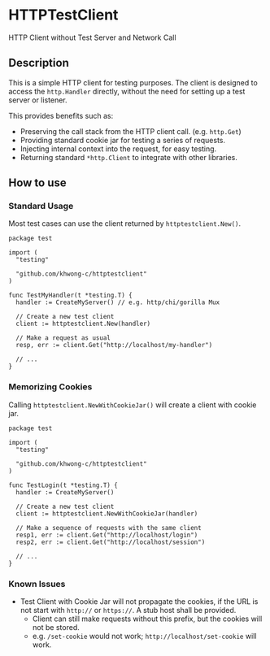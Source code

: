 # HTTPTestClient
HTTP Client without Test Server and Network Call

## Description
This is a simple HTTP client for testing purposes.
The client is designed to access the `http.Handler` directly, without the need for setting up a test server or listener.

This provides benefits such as:
- Preserving the call stack from the HTTP client call. (e.g. `http.Get`)
- Providing standard cookie jar for testing a series of requests.
- Injecting internal context into the request, for easy testing.
- Returning standard `*http.Client` to integrate with other libraries.

## How to use

### Standard Usage
Most test cases can use the client returned by `httptestclient.New()`.

```golang
package test

import (
  "testing"

  "github.com/khwong-c/httptestclient"
)

func TestMyHandler(t *testing.T) {
  handler := CreateMyServer() // e.g. http/chi/gorilla Mux

  // Create a new test client
  client := httptestclient.New(handler)

  // Make a request as usual
  resp, err := client.Get("http://localhost/my-handler")

  // ...
}

```

### Memorizing Cookies
Calling `httptestclient.NewWithCookieJar()` will create a client with cookie jar.

```golang
package test

import (
  "testing"

  "github.com/khwong-c/httptestclient"
)

func TestLogin(t *testing.T) {
  handler := CreateMyServer()

  // Create a new test client
  client := httptestclient.NewWithCookieJar(handler)

  // Make a sequence of requests with the same client 
  resp1, err := client.Get("http://localhost/login")
  resp2, err := client.Get("http://localhost/session")

  // ...
}

```

### Known Issues
- Test Client with Cookie Jar will not propagate the cookies, if the URL is not start with `http://` or `https://`. A stub host shall be provided.
  - Client can still make requests without this prefix, but the cookies will not be stored.
  - e.g. `/set-cookie` would not work; `http://localhost/set-cookie` will work.
  